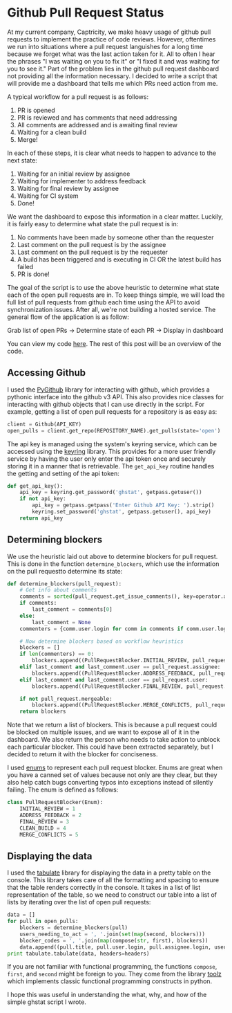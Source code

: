 Github Pull Request Status
==========================

At my current company, Captricity, we make heavy usage of github pull requests
to implement the practice of code reviews. However, oftentimes we run into
situations where a pull request languishes for a long time because we forget
what was the last action taken for it. All to often I hear the phrases "I was
waiting on you to fix it" or "I fixed it and was waiting for you to see it."
Part of the problem lies in the github pull request dashboard not providing all
the information necessary. I decided to write a script that will provide me a
dashboard that tells me which PRs need action from me.

A typical workflow for a pull request is as follows:

1. PR is opened
2. PR is reviewed and has comments that need addressing
3. All comments are addressed and is awaiting final review
4. Waiting for a clean build
5. Merge!

In each of these steps, it is clear what needs to happen to advance to the next
state:

1. Waiting for an initial review by assignee
2. Waiting for implementer to address feedback
3. Waiting for final review by assignee
4. Waiting for CI system
5. Done!

We want the dashboard to expose this information in a clear matter. Luckily, it
is fairly easy to determine what state the pull request is in:

1. No comments have been made by someone other than the requester
2. Last comment on the pull request is by the assignee
3. Last comment on the pull request is by the requester
4. A build has been triggered and is executing in CI OR the latest build has failed
5. PR is done!

The goal of the script is to use the above heuristic to determine what state
each of the open pull requests are in. To keep things simple, we will load the
full list of pull requests from github each time using the API to avoid
synchronization issues. After all, we're not building a hosted service. The
general flow of the application is as follow:

Grab list of open PRs -> Determine state of each PR -> Display in dashboard

You can view my code [here](https://github.com/yorinasub17/ghstat). The rest of
this post will be an overview of the code.

Accessing Github
----------------

I used the [PyGithub](http://jacquev6.net/PyGithub/v1/) library for interacting
with github, which provides a pythonic interface into the github v3 API. This
also provides nice classes for interacting with github objects that I can use
directly in the script. For example, getting a list of open pull requests for a
repository is as easy as:

```python
client = Github(API_KEY)
open_pulls = client.get_repo(REPOSITORY_NAME).get_pulls(state='open')
```

The api key is managed using the system's keyring service, which can be
accessed using the [keyring](https://pypi.python.org/pypi/keyring) library.
This provides for a more user friendly service by having the user only enter
the api token once and securely storing it in a manner that is retrievable.
The `get_api_key` routine handles the getting and setting of the api token:

```python
def get_api_key():
    api_key = keyring.get_password('ghstat', getpass.getuser())
    if not api_key:
        api_key = getpass.getpass('Enter Github API Key: ').strip()
        keyring.set_password('ghstat', getpass.getuser(), api_key)
    return api_key
```

Determining blockers
--------------------

We use the heuristic laid out above to determine blockers for pull request.
This is done in the function `determine_blockers`, which use the information on
the pull requestto determine its state:

```python
def determine_blockers(pull_request):
    # Get info about comments
    comments = sorted(pull_request.get_issue_comments(), key=operator.attrgetter('created_at'), reverse=True)
    if comments:
        last_comment = comments[0]
    else:
        last_comment = None
    commenters = {comm.user.login for comm in comments if comm.user.login != pull_request.user.login}

    # Now determine blockers based on workflow heuristics
    blockers = []
    if len(commenters) == 0:
        blockers.append((PullRequestBlocker.INITIAL_REVIEW, pull_request.assignee.login))
    elif last_comment and last_comment.user == pull_request.assignee:
        blockers.append((PullRequestBlocker.ADDRESS_FEEDBACK, pull_request.user.login))
    elif last_comment and last_comment.user == pull_request.user:
        blockers.append((PullRequestBlocker.FINAL_REVIEW, pull_request.assignee.login))

    if not pull_request.mergeable:
        blockers.append((PullRequestBlocker.MERGE_CONFLICTS, pull_request.user.login))
    return blockers
```

Note that we return a list of blockers. This is because a pull request could be
blocked on multiple issues, and we want to expose all of it in the dashboard.
We also return the person who needs to take action to unblock each particular
blocker. This could have been extracted separately, but I decided to return it
with the blocker for conciseness.

I used [enums](https://pypi.python.org/pypi/enum34) to represent each pull
request blocker. Enums are great when you have a canned set of values because
not only are they clear, but they also help catch bugs converting typos into
exceptions instead of silently failing. The enum is defined as follows:

```python
class PullRequestBlocker(Enum):
    INITIAL_REVIEW = 1
    ADDRESS_FEEDBACK = 2
    FINAL_REVIEW = 3
    CLEAN_BUILD = 4
    MERGE_CONFLICTS = 5
```

Displaying the data
-------------------

I used the [tabulate](https://pypi.python.org/pypi/tabulate) library for
displaying the data in a pretty table on the console. This library takes care
of all the formatting and spacing to ensure that the table renders correctly in
the console. It takes in a list of list representation of the table, so we need
to construct our table into a list of lists by iterating over the list of open
pull requests:

```python
data = []
for pull in open_pulls:
    blockers = determine_blockers(pull)
    users_needing_to_act = ', '.join(set(map(second, blockers)))
    blocker_codes = ', '.join(map(compose(str, first), blockers))
    data.append((pull.title, pull.user.login, pull.assignee.login, users_needing_to_act, blocker_codes))
print tabulate.tabulate(data, headers=headers)
```

If you are not familiar with functional programming, the functions `compose`,
`first`, and `second` might be foreign to you. They come from the library
[toolz](http://toolz.readthedocs.org/) which implements classic functional
programming constructs in python.


I hope this was useful in understanding the what, why, and how of the simple
ghstat script I wrote.
